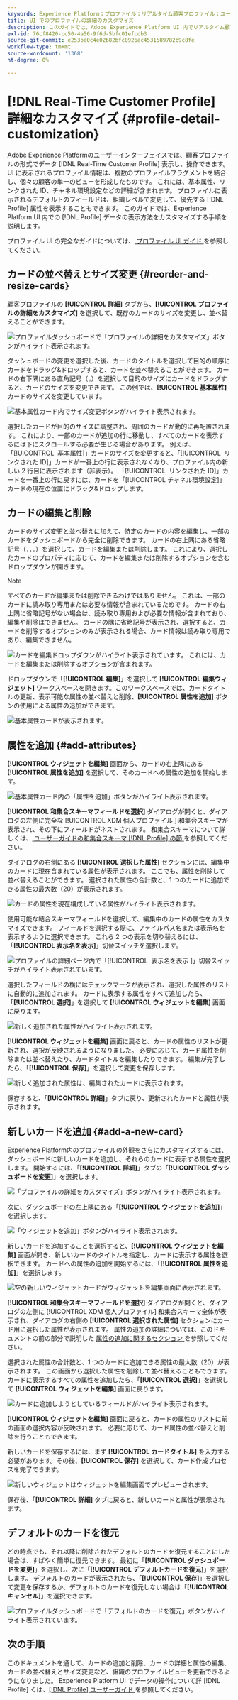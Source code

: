 ```yaml
---
keywords: Experience Platform；プロファイル；リアルタイム顧客プロファイル；ユーザーインターフェイス；UI；カスタマイズ；プロファイルの詳細；詳細
title: UI でのプロファイルの詳細のカスタマイズ
description: このガイドでは、Adobe Experience Platform UI 内でリアルタイム顧客プロファイルデータを表示する方法をカスタマイズする手順を説明します。
exl-id: 76cf8420-cc50-4a56-9f6d-5bfc01efcdb3
source-git-commit: e253be0c4e02b82bfc8926ac4531589782b9c8fe
workflow-type: tm+mt
source-wordcount: '1368'
ht-degree: 0%

---
```


# [!DNL Real-Time Customer Profile] 詳細なカスタマイズ {#profile-detail-customization}

Adobe Experience Platformのユーザーインターフェイスでは、顧客プロファイルの形式でデータ [!DNL Real-Time Customer Profile] 表示し、操作できます。 UI に表示されるプロファイル情報は、複数のプロファイルフラグメントを結合し、個々の顧客の単一のビューを形成したものです。 これには、基本属性、リンクされた ID、チャネル環境設定などの詳細が含まれます。 プロファイルに表示されるデフォルトのフィールドは、組織レベルで変更して、優先する [!DNL Profile] 属性を表示することもできます。 このガイドでは、Experience Platform UI 内での [!DNL Profile] データの表示方法をカスタマイズする手順を説明します。

プロファイル UI の完全なガイドについては、[ プロファイル UI ガイド ](user-guide.md) を参照してください。

## カードの並べ替えとサイズ変更 {#reorder-and-resize-cards}

顧客プロファイルの **[!UICONTROL 詳細]** タブから、**[!UICONTROL プロファイルの詳細をカスタマイズ]** を選択して、既存のカードのサイズを変更し、並べ替えることができます。

![ プロファイルダッシュボードで「プロファイルの詳細をカスタマイズ」ボタンがハイライト表示されます。](../images/profile-customization/customize-profile-details.png)

ダッシュボードの変更を選択した後、カードのタイトルを選択して目的の順序にカードをドラッグ&amp;ドロップすると、カードを並べ替えることができます。 カードの右下隅にある直角記号（`⌟`）を選択して目的のサイズにカードをドラッグすると、カードのサイズを変更できます。 この例では、**[!UICONTROL 基本属性]** カードのサイズを変更しています。

![ 基本属性カード内でサイズ変更ボタンがハイライト表示されます。](../images/profile-customization/resize.png)

選択したカードが目的のサイズに調整され、周囲のカードが動的に再配置されます。 これにより、一部のカードが追加の行に移動し、すべてのカードを表示するには下にスクロールする必要が生じる場合があります。 例えば、「[!UICONTROL &#x200B; 基本属性 &#x200B;]」カードのサイズを変更すると、「[!UICONTROL &#x200B; リンクされた ID]」カードが一番上の行に表示されなくなり、プロファイル内の新しい 2 行目に表示されます（非表示）。 「[!UICONTROL &#x200B; リンクされた ID]」カードを一番上の行に戻すには、カードを「[!UICONTROL &#x200B; チャネル環境設定 &#x200B;]」カードの現在の位置にドラッグ&amp;ドロップします。

## カードの編集と削除

カードのサイズ変更と並べ替えに加えて、特定のカードの内容を編集し、一部のカードをダッシュボードから完全に削除できます。 カードの右上隅にある省略記号（`...`）を選択して、カードを編集または削除します。 これにより、選択したカードのプロパティに応じて、カードを編集または削除するオプションを含むドロップダウンが開きます。

>[!NOTE]
>
>すべてのカードが編集または削除できるわけではありません。 これは、一部のカードに読み取り専用または必要な情報が含まれているためです。 カードの右上隅に省略記号がない場合は、読み取り専用および必要な情報が含まれており、編集や削除はできません。 カードの隅に省略記号が表示され、選択すると、カードを削除するオプションのみが表示される場合、カード情報は読み取り専用であり、編集できません。

![ カードを編集ドロップダウンがハイライト表示されています。 これには、カードを編集または削除するオプションが含まれます。](../images/profile-customization/edit-card.png)

ドロップダウンで「**[!UICONTROL 編集]**」を選択して **[!UICONTROL 編集ウィジェット]** ワークスペースを開きます。このワークスペースでは、カードタイトルの更新、表示可能な属性の並べ替えと削除、**[!UICONTROL 属性を追加]** ボタンの使用による属性の追加ができます。

![ 基本属性カードが表示されます ](../images/profile-customization/basic-attributes.png)。

## 属性を追加 {#add-attributes}

**[!UICONTROL ウィジェットを編集]** 画面から、カードの右上隅にある **[!UICONTROL 属性を追加]** を選択して、そのカードへの属性の追加を開始します。

![ 基本属性カード内の「属性を追加」ボタンがハイライト表示されます。](../images/profile-customization/add-attributes.png)

**[!UICONTROL 和集合スキーマフィールドを選択]** ダイアログが開くと、ダイアログの左側に完全な [!UICONTROL XDM 個人プロファイル &#x200B;] 和集合スキーマが表示され、その下にフィールドがネストされます。 和集合スキーマについて詳しくは、[ ユーザーガイドの和集合スキーマ  [!DNL Profile]  の節 ](user-guide.md#union-schema) を参照してください。

ダイアログの右側にある **[!UICONTROL 選択した属性]** セクションには、編集中のカードに現在含まれている属性が表示されます。 ここでも、属性を削除して並べ替えることができます。 選択された属性の合計数と、1 つのカードに追加できる属性の最大数（20）が表示されます。

![ カードの属性を現在構成している属性がハイライト表示されます。](../images/profile-customization/select-before.png)

使用可能な結合スキーマフィールドを選択して、編集中のカードの属性をカスタマイズできます。 フィールドを選択する際に、ファイルパス名または表示名を表示するように選択できます。 これら 2 つの表示を切り替えるには、「**[!UICONTROL 表示名を表示]**」切替スイッチを選択します。

![ プロファイルの詳細ページ内で「[!UICONTROL &#x200B; 表示名を表示 &#x200B;]」切替スイッチがハイライト表示されています。](../images/profile-customization/show-display-names.png)

選択したフィールドの横にはチェックマークが表示され、選択した属性のリストに自動的に追加されます。 カードに表示する属性をすべて追加したら、「**[!UICONTROL 選択]**」を選択して **[!UICONTROL ウィジェットを編集]** 画面に戻ります。

![ 新しく追加された属性がハイライト表示されます。](../images/profile-customization/select-after.png)

**[!UICONTROL ウィジェットを編集]** 画面に戻ると、カードの属性のリストが更新され、選択が反映されるようになりました。 必要に応じて、カード属性を削除または並べ替えたり、カードタイトルを編集したりできます。 編集が完了したら、「**[!UICONTROL 保存]**」を選択して変更を保存します。

![ 新しく追加された属性は、編集されたカードに表示されます。](../images/profile-customization/new-attributes.png)

保存すると、「**[!UICONTROL 詳細]**」タブに戻り、更新されたカードと属性が表示されます。

## 新しいカードを追加 {#add-a-new-card}

Experience Platform内のプロファイルの外観をさらにカスタマイズするには、ダッシュボードに新しいカードを追加し、それらのカードに表示する属性を選択します。 開始するには、「**[!UICONTROL 詳細]**」タブの「**[!UICONTROL ダッシュボードを変更]**」を選択します。

![ 「プロファイルの詳細をカスタマイズ」ボタンがハイライト表示されます。](../images/profile-customization/customize-profile-details.png)

次に、ダッシュボードの左上隅にある「**[!UICONTROL ウィジェットを追加]**」を選択します。

![ 「ウィジェットを追加」ボタンがハイライト表示されます。](../images/profile-customization/add-widget.png)

新しいカードを追加することを選択すると、**[!UICONTROL ウィジェットを編集]** 画面が開き、新しいカードのタイトルを指定し、カードに表示する属性を選択できます。 カードへの属性の追加を開始するには、「**[!UICONTROL 属性を追加]**」を選択します。

![ 空の新しいウィジェットカードがウィジェットを編集画面に表示されます。](../images/profile-customization/edit-widget.png)

**[!UICONTROL 和集合スキーマフィールドを選択]** ダイアログが開くと、ダイアログの左側に [!UICONTROL XDM 個人プロファイル &#x200B;] 和集合スキーマ全体が表示され、ダイアログの右側の **[!UICONTROL 選択された属性]** セクションにカード用に選択した属性が表示されます。 属性の追加の詳細については、このドキュメントの前の部分で説明した [ 属性の追加に関するセクション ](#add-attributes) を参照してください。

選択された属性の合計数と、1 つのカードに追加できる属性の最大数（20）が表示されます。 この画面から選択した属性を削除して並べ替えることもできます。 カードに表示するすべての属性を追加したら、「**[!UICONTROL 選択]**」を選択して **[!UICONTROL ウィジェットを編集]** 画面に戻ります。

![ カードに追加しようとしているフィールドがハイライト表示されます。](../images/profile-customization/add-widget-attributes.png)

**[!UICONTROL ウィジェットを編集]** 画面に戻ると、カードの属性のリストに前の画面の選択内容が反映されます。 必要に応じて、カード属性の並べ替えと削除を行うこともできます。

新しいカードを保存するには、まず **[!UICONTROL カードタイトル]** を入力する必要があります。その後、**[!UICONTROL 保存]** を選択して、カード作成プロセスを完了できます。

![ 新しいウィジェットはウィジェットを編集画面でプレビューされます。](../images/profile-customization/new-widget.png)

保存後、「**[!UICONTROL 詳細]** タブに戻ると、新しいカードと属性が表示されます。

## デフォルトのカードを復元

どの時点でも、それ以降に削除されたデフォルトのカードを復元することにした場合は、すばやく簡単に復元できます。 最初に「**[!UICONTROL ダッシュボードを変更]**」を選択し、次に「**[!UICONTROL デフォルトカードを復元]**」を選択します。 デフォルトのカードが表示されたら、「**[!UICONTROL 保存]**」を選択して変更を保存するか、デフォルトのカードを復元しない場合は「**[!UICONTROL キャンセル]**」を選択できます。

![ プロファイルダッシュボードで「デフォルトのカードを復元」ボタンがハイライト表示されています。](../images/profile-customization/restore-default.png)

## 次の手順

このドキュメントを通して、カードの追加と削除、カードの詳細と属性の編集、カードの並べ替えとサイズ変更など、組織のプロファイルビューを更新できるようになりました。 Experience Platform UI でデータの操作について詳 [!DNL Profile] くは、[[!DNL Profile]  ユーザーガイド ](user-guide.md) を参照してください。
